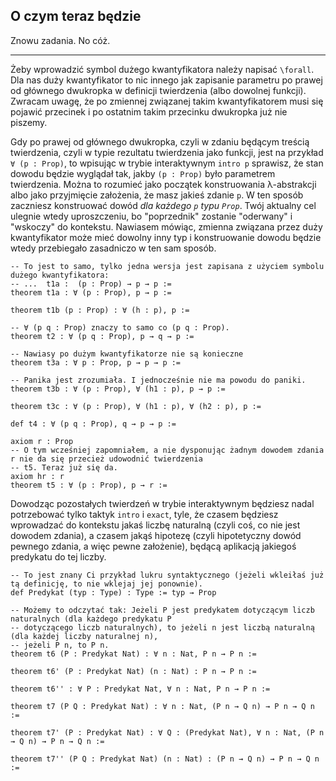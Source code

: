 ## O czym teraz będzie

Znowu zadania. No cóż.

<hr>

Żeby wprowadzić symbol dużego kwantyfikatora należy napisać `\forall`. Dla nas duży kwantyfikator to
nic innego jak zapisanie parametru po prawej od głównego dwukropka w definicji twierdzenia (albo
dowolnej funkcji). Zwracam uwagę, że po zmiennej związanej takim kwantyfikatorem musi się pojawić
przecinek i po ostatnim takim przecinku dwukropka już nie piszemy.


Gdy po prawej od głównego dwukropka, czyli w zdaniu będącym treścią twierdzenia, czyli w typie
rezultatu twierdzenia jako funkcji, jest na przykład `∀ (p : Prop)`, to wpisując w trybie
interaktywnym `intro p` sprawisz, że stan dowodu będzie wyglądał tak, jakby `(p : Prop)` było
parametrem twierdzenia. Można to rozumieć jako początek konstruowania λ-abstrakcji albo jako
przyjmięcie założenia, że masz jakieś zdanie `p`. W ten sposób zaczniesz konstruować dowód *dla
każdego `p` typu `Prop`*. Twój aktualny cel ulegnie wtedy uproszczeniu, bo "poprzednik" zostanie
"oderwany" i "wskoczy" do kontekstu. Nawiasem mówiąc, zmienna związana przez duży kwantyfikator może
mieć dowolny inny typ i konstruowanie dowodu będzie wtedy przebiegało zasadniczo w ten sam sposób.

```lean
-- To jest to samo, tylko jedna wersja jest zapisana z użyciem symbolu dużego kwantyfikatora:
-- ...  t1a :  (p : Prop) → p → p :=
theorem t1a : ∀ (p : Prop), p → p :=

theorem t1b (p : Prop) : ∀ (h : p), p :=

-- ∀ (p q : Prop) znaczy to samo co (p q : Prop).
theorem t2 : ∀ (p q : Prop), p → q → p :=

-- Nawiasy po dużym kwantyfikatorze nie są konieczne
theorem t3a : ∀ p : Prop, p → p → p :=

-- Panika jest zrozumiała. I jednocześnie nie ma powodu do paniki.
theorem t3b : ∀ (p : Prop), ∀ (h1 : p), p → p :=

theorem t3c : ∀ (p : Prop), ∀ (h1 : p), ∀ (h2 : p), p :=

def t4 : ∀ (p q : Prop), q → p → p :=

axiom r : Prop
-- O tym wcześniej zapomniałem, a nie dysponując żadnym dowodem zdania r nie da się przecież udowodnić twierdzenia
-- t5. Teraz już się da.
axiom hr : r 
theorem t5 : ∀ (p : Prop), p → r :=
```

Dowodząc pozostałych twierdzeń w trybie interaktywnym będziesz nadal potrzebować tylko taktyk
`intro` i `exact`, tyle, że czasem będziesz wprowadzać do kontekstu jakaś liczbę naturalną (czyli
coś, co nie jest dowodem zdania), a czasem jakąś hipotezę (czyli hipotetyczny dowód pewnego zdania,
a więc pewne założenie), będącą aplikacją jakiegoś predykatu do tej liczby.

```lean
-- To jest znany Ci przykład lukru syntaktycznego (jeżeli wkleiłaś już tą definicję, to nie wklejaj jej ponownie).
def Predykat (typ : Type) : Type := typ → Prop

-- Możemy to odczytać tak: Jeżeli P jest predykatem dotyczącym liczb naturalnych (dla każdego predykatu P
-- dotyczącego liczb naturalnych), to jeżeli n jest liczbą naturalną (dla każdej liczby naturalnej n),
-- jeżeli P n, to P n.
theorem t6 (P : Predykat Nat) : ∀ n : Nat, P n → P n :=

theorem t6' (P : Predykat Nat) (n : Nat) : P n → P n :=

theorem t6'' : ∀ P : Predykat Nat, ∀ n : Nat, P n → P n :=

theorem t7 (P Q : Predykat Nat) : ∀ n : Nat, (P n → Q n) → P n → Q n :=

theorem t7' (P : Predykat Nat) : ∀ Q : (Predykat Nat), ∀ n : Nat, (P n → Q n) → P n → Q n :=

theorem t7'' (P Q : Predykat Nat) (n : Nat) : (P n → Q n) → P n → Q n :=
```
